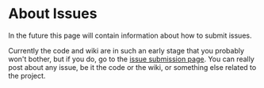 # About Issues #

In the future this page will contain information about how to submit issues.

Currently the code and wiki are in such an early stage that you probably won't bother, but if you do, go to the [issue submission page](http://code.google.com/p/msile/issues/entry). You can really post about any issue, be it the code or the wiki, or something else related to the project.